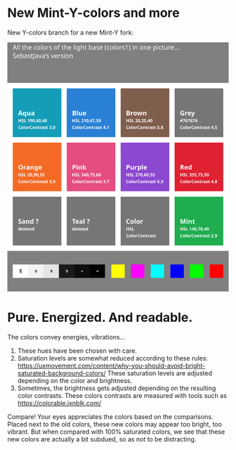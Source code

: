 # New Mint-Y-colors and more
New Y-colors branch for a new Mint-Y fork:

![image of the new colors](https://github.com/SebastJava/mint-themes/blob/Y-colors/Mint-Y-Colors/Mint-Y-Variations-NEW-v4.svg)

# Pure. Energized. And readable.

The colors convey energies, vibrations...
1. These hues have been chosen with care.
2. Saturation levels are somewhat reduced according to these rules: https://uxmovement.com/content/why-you-should-avoid-bright-saturated-background-colors/ These saturation levels are adjusted depending on the color and brightness.
3. Sometimes, the brightness gets adjusted depending on the resulting color contrasts. These colors contrasts are measured with tools such as https://colorable.jxnblk.com/

Compare! Your eyes appreciates the colors based on the comparisons. Placed next to the old colors, these new colors may appear too bright, too vibrant. But when compared with 100% saturated colors, we see that these new colors are actually a bit subdued, so as not to be distracting.
